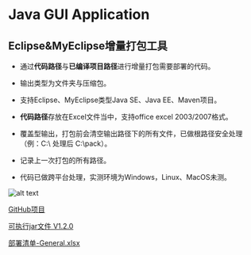 # Java GUI Application



## Eclipse&MyEclipse增量打包工具

* 通过**代码路径**与**已编译项目路径**进行增量打包需要部署的代码。

* 输出类型为文件夹与压缩包。

* 支持Eclipse、MyEclipse类型Java SE、Java EE、Maven项目。

*  **代码路径**存放在Excel文件当中，支持office excel 2003/2007格式。

* 覆盖型输出，打包前会清空输出路径下的所有文件，已做根路径安全处理（例：C:\ 处理后 C:\pack）。

* 记录上一次打包的所有路径。

* 代码已做跨平台处理，实测环境为Windows，Linux、MacOS未测。

![alt text](http://upload-images.jianshu.io/upload_images/2579299-fdfe24ecf7369e20.png?imageMogr2/auto-orient/strip%7CimageView2/2/w/700 "Title")

[GitHub项目](https://github.com/dunhanson/GUI)

[可执行jar文件 V1.2.0](http://dunhanson.oss-cn-shenzhen.aliyuncs.com/file/Eclipse%26MyEclipse%E5%A2%9E%E9%87%8F%E6%89%93%E5%8C%85%E5%B7%A5%E5%85%B7%20V1.2.0.jar)

[部署清单-General.xlsx](http://dunhanson.oss-cn-shenzhen.aliyuncs.com/file/%E9%83%A8%E7%BD%B2%E6%B8%85%E5%8D%95.xlsx)




